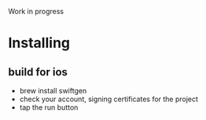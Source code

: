 Work in progress

# Installing


## build for ios
- brew install swiftgen
- check your account, signing certificates for the project
- tap the run button
